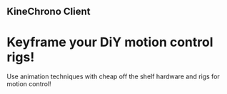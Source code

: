 ## KineChrono Client

# Keyframe your DiY motion control rigs!
Use animation techniques with cheap off the shelf hardware and rigs for motion control!
